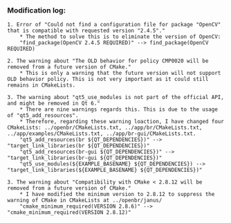 ### Modification log:
    1. Error of "Could not find a configuration file for package "OpenCV" that is compatible with requested version "2.4.5"."
        * The method to solve this is to eliminate the version of OpenCV:
        "find_package(OpenCV 2.4.5 REQUIRED)" --> find_package(OpenCV REQUIRED)
        
    2. The warning about "The OLD behavior for policy CMP0020 will be removed from a future version of CMake."
        * This is only a warning that the future version will not support OLD behavior policy. This is not very important as it could still remains in CMakeLists.
        
    3. The warning about "qt5_use_modules is not part of the official API, and might be removed in Qt 6."
        * There are nine warnings regards this. This is due to the usage of "qt5_add_resources".
        * Therefore, regarding these warning loaction, I have changed four CMakeLists: ../openbr/CMakeLists.txt, ../app/br/CMakeLists.txt, ../app/examples/CMakeLists.txt, ../app/br-gui/CMakeLists.txt.  
        "qt5_add_resources(br ${QT_DEPENDENCIES})" --> "target_link_libraries(br ${QT_DEPENDENCIES})"
        "qt5_add_resources(br-gui ${QT_DEPENDENCIES})" --> "target_link_libraries(br-gui ${QT_DEPENDENCIES})"
        "qt5_use_modules(${EXAMPLE_BASENAME} ${QT_DEPENDENCIES}) --> "target_link_libraries(${EXAMPLE_BASENAME} ${QT_DEPENDENCIES})"
        
    3. The warning about "Compatibility with CMake < 2.8.12 will be removed from a future version of CMake."
        * I have modified the minimum version to 2.8.12 to suppress the warning of CMake in CMakeLists at ../openbr/janus/
        "cmake_minimum_required(VERSION 2.8.6)" --> "cmake_minimum_required(VERSION 2.8.12)"
